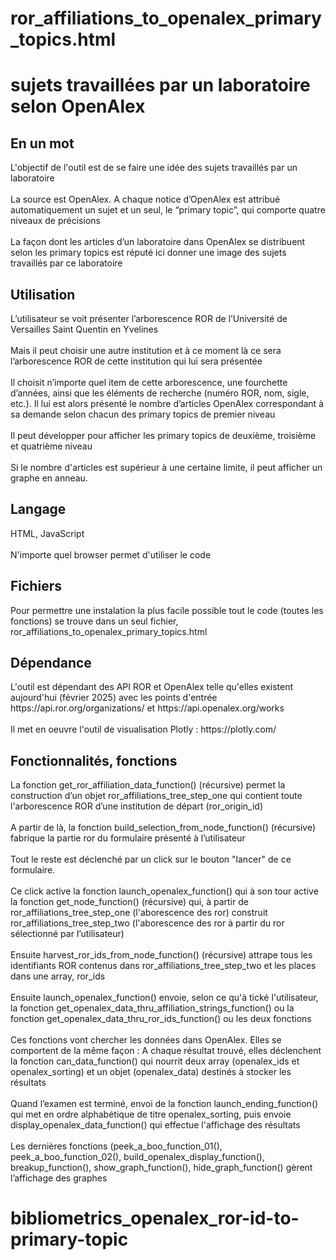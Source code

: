 # ror_affiliations_to_openalex_primary_topics.html
<h1>sujets travaillées par un laboratoire selon OpenAlex</h1>
<h2>En un mot</h2>
L'objectif de l'outil est de se faire une idée des sujets travaillés par un laboratoire
<br/><br/>
La source est OpenAlex. A chaque notice d’OpenAlex est attribué automatiquement un sujet et un seul, le “primary topic”, qui comporte quatre niveaux de précisions
<br/><br/>
La façon dont les articles d’un laboratoire dans OpenAlex se distribuent selon les primary topics est réputé ici donner une image des sujets travaillés par ce laboratoire
<h2>Utilisation</h2>
L’utilisateur se voit présenter l’arborescence ROR de l’Université de Versailles Saint Quentin en Yvelines
<br/><br/>
Mais il peut choisir une autre institution et à ce moment là ce sera l’arborescence ROR de cette institution qui lui sera présentée
<br/><br/>
Il choisit n’importe quel item de cette arborescence, une fourchette d’années, ainsi que les éléments de recherche (numéro ROR, nom, sigle, etc.). Il lui est alors présenté le nombre d’articles OpenAlex correspondant à sa demande selon chacun des primary topics de premier niveau
<br/><br/>
Il peut développer pour afficher les primary topics de deuxième, troisième et quatrième niveau
<br/><br/>
Si le nombre d'articles est supérieur à une certaine limite, il peut afficher un graphe en anneau.
<h2>Langage</h2>
HTML, JavaScript
<br/><br/>
N'importe quel browser permet d'utiliser le code
<h2>Fichiers</h2>
Pour permettre une instalation la plus facile possible tout le code (toutes les fonctions) se trouve dans un seul fichier, ror_affiliations_to_openalex_primary_topics.html
<h2>Dépendance</h2>
L'outil est dépendant des API ROR et OpenAlex telle qu'elles existent aujourd'hui (février 2025) avec les points d'entrée https://api.ror.org/organizations/ et https://api.openalex.org/works
<br/><br/>
Il met en oeuvre l'outil de visualisation Plotly : https://plotly.com/
<h2>Fonctionnalités, fonctions</h2>
La fonction get_ror_affiliation_data_function() (récursive) permet la construction d’un objet ror_affiliations_tree_step_one qui contient toute l'arborescence ROR d’une institution de départ (ror_origin_id)
<br/><br/>
A partir de là, la fonction build_selection_from_node_function() (récursive) fabrique la partie ror du formulaire présenté à l’utilisateur
<br/><br/>
Tout le reste est déclenché par un click sur le bouton "lancer" de ce formulaire.
<br/><br/>
Ce click active la fonction launch_openalex_function() qui à son tour active la fonction get_node_function() (récursive) qui, à partir de ror_affiliations_tree_step_one (l'aborescence des ror) construit ror_affiliations_tree_step_two (l'aborescence des ror à partir du ror sélectionné par l’utilisateur)
<br/><br/>
Ensuite harvest_ror_ids_from_node_function() (récursive) attrape tous les identifiants ROR contenus dans ror_affiliations_tree_step_two et les places dans une array, ror_ids
<br/><br/>
Ensuite launch_openalex_function() envoie, selon ce qu'à tické l'utilisateur, 
la fonction get_openalex_data_thru_affiliation_strings_function() ou la fonction get_openalex_data_thru_ror_ids_function() 
ou les deux fonctions
<br/><br/>
Ces fonctions vont chercher les données dans OpenAlex. Elles se comportent de la même façon : A chaque résultat trouvé, elles déclenchent  la fonction can_data_function() qui nourrit deux array (openalex_ids et openalex_sorting) et un objet (openalex_data) destinés à stocker les résultats
<br/><br/>
Quand l’examen est terminé, envoi de la fonction launch_ending_function() qui met en ordre alphabétique de titre openalex_sorting, puis envoie 
display_openalex_data_function() qui effectue l'affichage des résultats
<br/><br/>
Les dernières fonctions (peek_a_boo_function_01(), peek_a_boo_function_02(), build_openalex_display_function(), breakup_function(), show_graph_function(), hide_graph_function() gèrent l’affichage des graphes

# bibliometrics_openalex_ror-id-to-primary-topic

